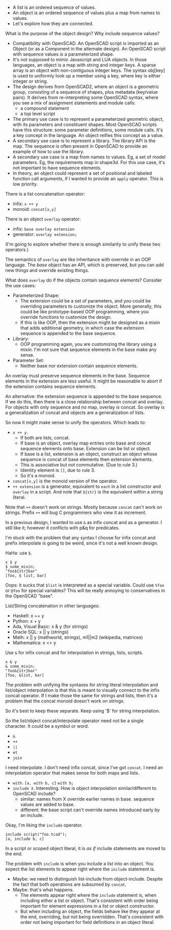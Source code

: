 * A list is an ordered sequence of values.
* An object is an ordered sequence of values plus a map from names to values.
* Let's explore how they are connected.

What is the purpose of the object design? Why include sequence values?
* Compatibility with OpenSCAD. An OpenSCAD script is imported as an Object
  (or as a Component in the alternate design). An OpenSCAD script with sequence
  values is a parameterized shape.
* It's *not* supposed to mimic Javascript and LUA objects.
  In those languages, an object is a map with string and integer keys.
  A sparse array is an object with non-contiguous integer keys.
  The syntax obj[key] is used to uniformly look up a member using a key,
  where key is either integer or string.
* The design derives from OpenSCAD2, where an object is a geometric group,
  consisting of a sequence of shapes, plus metadata (key/value pairs).
  It derives from re-interpreting some OpenSCAD syntax, where you see
  a mix of assignment statements and module calls:
  * a compound statement
  * a top level script
* The primary use case is to represent a parameterized geometric object,
  with its parameters and constituent shapes. Most OpenSCAD scripts have
  this structure: some parameter definitions, some module calls.
  It's a key concept in the language. An object reifies this concept as a value.
* A secondary use case is to represent a library.
  The library API is the map. The sequence is often present in OpenSCAD
  to provide an example of how to use the library.
* A secondary use case is a map from names to values. Eg, a set of model
  parameters. Eg, the requirements map in shape3d. For this use case, it's
  not important to have sequence elements.
* In theory, an object could represent a set of positional and labeled
  function call arguments, if I wanted to provide an `apply` operator.
  This is low priority.

There is a list concatenation operator:
* infix: `x ++ y`
* monoid: `concat[x,y]`

There is an object `overlay` operator:
* infix: `base overlay extension`
* generator: `overlay extension;`

(I'm going to explore whether there is enough similarity to unify these
two operators.)

The semantics of `overlay` are like inheritance with override
in an OOP language. The *base* object has an API, which is preserved,
but you can add new things and override existing things.

What does `overlay` do if the objects contain sequence elements?
Consider the use cases:
* Parameterized Shape:
  * The extension could be a set of parameters, and you could be overriding
    parameters to customize the object. More generally, this could be like
    prototype-based OOP programming, where you override functions to customize
    the design.
  * If this is like OOP, then the extension might be designed as a mixin
    that adds additional geometry, in which case the extension sequence is
    appended to the base sequence.
* Library:
  * OOP programming again, you are customizing the library using a mixin.
    I'm not sure that sequence elements in the base make any sense.
* Parameter Set:
  * Neither base nor extension contain sequence elements.

An overlay must preserve sequence elements in the base.
Sequence elements in the extension are less useful.
It might be reasonable to abort if the extension contains sequence elements.

An alternative: the extension sequence is appended to the base sequence.
If we do this, then there is a close relationship between concat and overlay.
For objects with only sequence and no map, overlay *is* concat.
So overlay is a generalization of concat and objects are a generalization
of lists.

So now it might make sense to unify the operators.
Which leads to:
* `x ++ y`.
   * If both are lists, concat.
   * If base is an object, overlay map entries onto base and concat sequence
     elements onto base. Extension can be list or object.
   * If base is a list, extension is an object,
     construct an object whose sequence is concat of base elements then
     extension elements.
   * This is associative but not commutative. (Due to rule 3.)
   * Identity element is `[]`, due to rule 3.
   * So it's a monoid.
* `concat[x,y]` is the monoid version of the operator.
* `++ extension` is a generator, equivalent to `each` in a list constructor
  and `overlay` in a script. And note that `${str}` is the equivalent within
  a string literal.

Note that `++` doesn't work on strings. Mostly because `concat` can't work
on strings. Prefix `++` will bug C programmers who view it as increment.

In a previous design, I wanted to use `&` as infix concat and as a generator.
I still like it; however it conflicts with p&q for predicates.

I'm stuck with the problem that any syntax I choose for infix concat
and prefix interpolate is going to be weird, since it's not a well known design.

HaHa: use `$`.
```
x $ y
$ some_mixin;
"foo${str}bar"
[foo, $ list, bar] 
```
Oops: it sucks that `$list` is interpreted as a special variable.
Could use `%foo` or `@foo` for special variables?
This will be really annoying to conservatives in the OpenSCAD "base".

List/String concatenation in other languages:
* Haskell: x ++ y
* Python: x + y
* Ada, Visual Basic: x & y (for strings)
* Oracle SQL: x || y (strings)
* Math: x || y (mathworld, strings), m1||m2 (wikipedia, matrices)
* Mathematica: x <> y

Use `&` for infix concat and for interpolation in strings, lists, scripts.
```
x & y
& some_mixin;
"foo&{str}bar"
[foo, &list, bar] 
```

The problem with unifying the syntaxes
for string literal interpolation and list/object interpolation
is that this is meant to visually connect to the infix concat operator.
If I make those the same for strings and lists, then it's a problem that
the concat monoid doesn't work on strings.

So it's best to keep these separate. Keep using '$' for string interpolation.

So the list/object concat/interpolate operator need not be a single character.
It could be a symbol or word.
* `&`
* `++`
* `||`
* `et`
* `join`

I need interpolate. I don't need infix concat, since I've got `concat`.
I need an interpolation operator that makes sense for both maps and lists.
* `with`.
  `[a, with b, c]`
  `with b;`
* `include X`. Interesting. How is object interpolation similar/different to
  OpenSCAD include?
  * similar: names from X override earlier names in base.
    sequence values are added to base.
  * different: the base script can't override names introduced early
    by an include.

Okay, I'm liking the `include` operator.
```
include script("foo.tcad");
[a, include b, c]
```
In a script or scoped object literal,
it is *as if* include statements are moved to the end.

The problem with `include` is when you include a list into an object.
You expect the list elements to appear right where the `include` statement is.
* Maybe: we need to distinguish list-include from object-include.
  Despite the fact that both operations are subsumed by `concat`.
* Maybe: that's what happens.
  * The elements appear right where the `include` statement is, when including
    either a list or object. That's consistent with order being important
    for element expressions in a list or object constructor.
  * But when including an object, the fields behave like they appear at the end,
    overriding, but not being overridden. That's consistent with order not
    being important for field definitions in an object literal.
